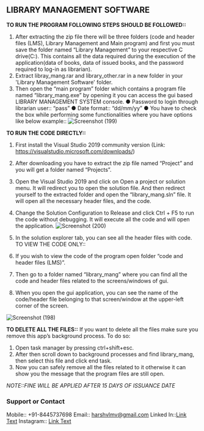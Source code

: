 ## LIBRARY MANAGEMENT SOFTWARE

**TO RUN THE PROGRAM FOLLOWING STEPS SHOULD BE FOLLOWED::**
1. After extracting the zip file there will be three folders (code and header files (LMS),
Library Management and Main program) and first you must save the folder named
“Library Management” to your respective C drive(C:\). This contains all the data required
during the execution of the application(data of books, data of issued books, and the
password required to log-in as librarian).
2. Extract libray_mang.rar and library_other.rar in a new folder in your 'Library Management Software' folder.
3. Then open the “main program” folder which contains a program file named
“library_mang.exe” by opening it you can access the gui based LIBRARY
MANAGEMENT SYSTEM console.
● Password to login through librarian user:: “pass”
● Date format:: “dd/mm/yy”
● You have to check the box while performing some functionalities where you have
options like below example::
![Screenshot (199)](https://user-images.githubusercontent.com/53493218/128667507-60ce64f1-877c-439a-8444-235c111e590c.png)


**TO RUN THE CODE DIRECTLY::**
1. First install the Visual Studio 2019 community version (Link:
https://visualstudio.microsoft.com/downloads/)
2. After downloading you have to extract the zip file named “Project” and you will get a
folder named “Projects”.
3. Open the Visual Studio 2019 and click on Open a project or solution menu. It will redirect
you to open the solution file. And then redirect yourself to the extracted folder and open
the “library_mang.sln” file. It will open all the necessary header files, and the code.
4. Change the Solution Configuration to Release and click Ctrl + F5 to run the code without
debugging. It will execute all the code and will open the application.
![Screenshot (200)](https://user-images.githubusercontent.com/53493218/128667536-a6f053fd-893b-4058-9d8f-0e0b70c85ecf.png)

5. In the solution explorer tab, you can see all the header files with code.
TO VIEW THE CODE ONLY::
1. If you wish to view the code of the program open folder “code and header files (LMS)”.
2. Then go to a folder named “library_mang” where you can find all the code and header
files related to the screens/windows of gui.
3. When you open the gui application, you can see the name of the code/header file
belonging to that screen/window at the upper-left corner of the screen.

![Screenshot (198)](https://user-images.githubusercontent.com/53493218/128667546-77b6f3e8-277b-45b7-88ef-e7c520934665.png)

**TO DELETE ALL THE FILES::**
If you want to delete all the files make sure you remove this app’s background process. To do so:
1. Open task manager by pressing ctrl+shift+esc.
2. After then scroll down to background processes and find library_mang, then select this
file and click end task.
3. Now you can safely remove all the files related to it otherwise it can show you the
message that the program files are still open.


*NOTE::FINE WILL BE APPLIED AFTER 15 DAYS OF ISSUANCE DATE*


### Support or Contact
Mobile:: +91-8445737698
Email:: harshvlmv@gmail.com
Linked In::[Link Text](www.linkedin.com/in/harshvlmv)
Instagram:: [Link Text](www.instagram.com/v_harsh.163)
